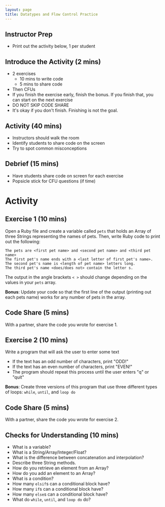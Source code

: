 ```yaml
---
layout: page
title: Datatypes and Flow Control Practice
---
```


## Instructor Prep

* Print out the activity below, 1 per student

## Introduce the Activity (2 mins)

  * 2 exercises
    * 10 mins to write code
    * 5 mins to share code
  * Then CFUs
  * If you finish the exercise early, finish the bonus. If you finish that, you can start on the next exercise
  * DO NOT SKIP CODE SHARE
  * It's okay if you don't finish. Finishing is not the goal.

## Activity (40 mins)

  * Instructors should walk the room
  * Identify students to share code on the screen
  * Try to spot common misconceptions

## Debrief (15 mins)

  * Have students share code on screen for each exercise
  * Popsicle stick for CFU questions (if time)

# Activity

## Exercise 1 (10 mins)

Open a Ruby file and create a variable called `pets` that holds an Array of three Strings representing the names of pets. Then, write Ruby code to print out the following:

```
The pets are <first pet name> and <second pet name> and <third pet name>
The first pet's name ends with a <last letter of first pet's name>.
The second pet's name is <length of pet name> letters long.
The third pet's name <does/does not> contain the letter s.
```

The output in the angle brackets `< >` should change depending on the values in your `pets` array.

**Bonus**: Update your code so that the first line of the output (printing out each pets name) works for any number of pets in the array.

## Code Share (5 mins)

With a partner, share the code you wrote for exercise 1.

## Exercise 2 (10 mins)

Write a program that will ask the user to enter some text

* If the text has an odd number of characters, print "ODD!"
* If the text has an even number of characters, print "EVEN!"
* The program should repeat this process until the user enters "q" or "quit"

**Bonus**: Create three versions of this program that use three different types of loops: `while`, `until`, and `loop do`

## Code Share (5 mins)

With a partner, share the code you wrote for exercise 2.

## Checks for Understanding (10 mins)

* What is a variable?
* What is a String/Array/Integer/Float?
* What is the difference between concatenation and interpolation?
* Describe three String methods.
* How do you retrieve an element from an Array?
* How do you add an element to an Array?
* What is a condition?
* How many `elsif`s can a conditional block have?
* How many `if`s can a conditional block have?
* How many `else`s can a conditional block have?
* What do `while`, `until`, and `loop do` do?
